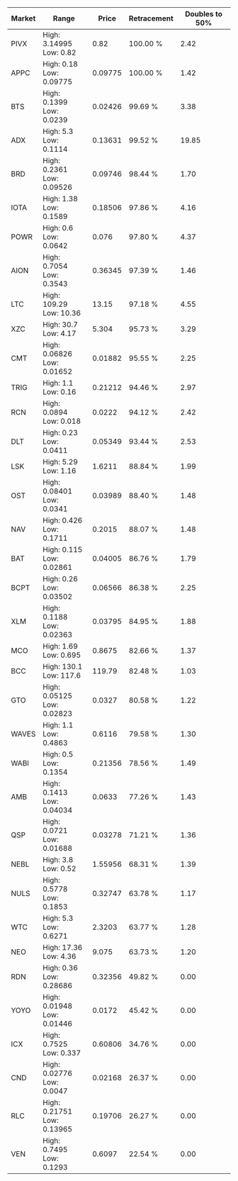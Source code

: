 | Market | Range | Price| Retracement | Doubles to 50% |
| --- | --- | --- | --- | --- |
| PIVX | High: 3.14995<br />Low: 0.82 | 0.82 | 100.00 % | 2.42 |
| APPC | High: 0.18<br />Low: 0.09775 | 0.09775 | 100.00 % | 1.42 |
| BTS | High: 0.1399<br />Low: 0.0239 | 0.02426 | 99.69 % | 3.38 |
| ADX | High: 5.3<br />Low: 0.1114 | 0.13631 | 99.52 % | 19.85 |
| BRD | High: 0.2361<br />Low: 0.09526 | 0.09746 | 98.44 % | 1.70 |
| IOTA | High: 1.38<br />Low: 0.1589 | 0.18506 | 97.86 % | 4.16 |
| POWR | High: 0.6<br />Low: 0.0642 | 0.076 | 97.80 % | 4.37 |
| AION | High: 0.7054<br />Low: 0.3543 | 0.36345 | 97.39 % | 1.46 |
| LTC | High: 109.29<br />Low: 10.36 | 13.15 | 97.18 % | 4.55 |
| XZC | High: 30.7<br />Low: 4.17 | 5.304 | 95.73 % | 3.29 |
| CMT | High: 0.06826<br />Low: 0.01652 | 0.01882 | 95.55 % | 2.25 |
| TRIG | High: 1.1<br />Low: 0.16 | 0.21212 | 94.46 % | 2.97 |
| RCN | High: 0.0894<br />Low: 0.018 | 0.0222 | 94.12 % | 2.42 |
| DLT | High: 0.23<br />Low: 0.0411 | 0.05349 | 93.44 % | 2.53 |
| LSK | High: 5.29<br />Low: 1.16 | 1.6211 | 88.84 % | 1.99 |
| OST | High: 0.08401<br />Low: 0.0341 | 0.03989 | 88.40 % | 1.48 |
| NAV | High: 0.426<br />Low: 0.1711 | 0.2015 | 88.07 % | 1.48 |
| BAT | High: 0.115<br />Low: 0.02861 | 0.04005 | 86.76 % | 1.79 |
| BCPT | High: 0.26<br />Low: 0.03502 | 0.06566 | 86.38 % | 2.25 |
| XLM | High: 0.1188<br />Low: 0.02363 | 0.03795 | 84.95 % | 1.88 |
| MCO | High: 1.69<br />Low: 0.695 | 0.8675 | 82.66 % | 1.37 |
| BCC | High: 130.1<br />Low: 117.6 | 119.79 | 82.48 % | 1.03 |
| GTO | High: 0.05125<br />Low: 0.02823 | 0.0327 | 80.58 % | 1.22 |
| WAVES | High: 1.1<br />Low: 0.4863 | 0.6116 | 79.58 % | 1.30 |
| WABI | High: 0.5<br />Low: 0.1354 | 0.21356 | 78.56 % | 1.49 |
| AMB | High: 0.1413<br />Low: 0.04034 | 0.0633 | 77.26 % | 1.43 |
| QSP | High: 0.0721<br />Low: 0.01688 | 0.03278 | 71.21 % | 1.36 |
| NEBL | High: 3.8<br />Low: 0.52 | 1.55956 | 68.31 % | 1.39 |
| NULS | High: 0.5778<br />Low: 0.1853 | 0.32747 | 63.78 % | 1.17 |
| WTC | High: 5.3<br />Low: 0.6271 | 2.3203 | 63.77 % | 1.28 |
| NEO | High: 17.36<br />Low: 4.36 | 9.075 | 63.73 % | 1.20 |
| RDN | High: 0.36<br />Low: 0.28686 | 0.32356 | 49.82 % | 0.00 |
| YOYO | High: 0.01948<br />Low: 0.01446 | 0.0172 | 45.42 % | 0.00 |
| ICX | High: 0.7525<br />Low: 0.337 | 0.60806 | 34.76 % | 0.00 |
| CND | High: 0.02776<br />Low: 0.0047 | 0.02168 | 26.37 % | 0.00 |
| RLC | High: 0.21751<br />Low: 0.13965 | 0.19706 | 26.27 % | 0.00 |
| VEN | High: 0.7495<br />Low: 0.1293 | 0.6097 | 22.54 % | 0.00 |
